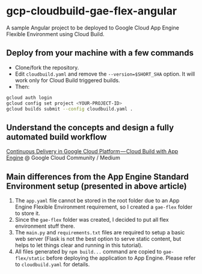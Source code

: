 # gcp-cloudbuild-gae-flex-angular
A sample Angular project to be deployed to Google Cloud App Engine Flexible Environment using Cloud Build.

## Deploy from your machine with a few commands

- Clone/fork the repository.
- Edit `cloudbuild.yaml` and remove the `--version=$SHORT_SHA` option. It will work only for Cloud Build triggered builds.
- Then:

```bash
gcloud auth login
gcloud config set project <YOUR-PROJECT-ID>
gcloud builds submit --config cloudbuild.yaml .
```

## Understand the concepts and design a fully automated build workflow

[Continuous Delivery in Google Cloud Platform — Cloud Build with App Engine](https://medium.com/google-cloud/continuous-delivery-in-google-cloud-platform-cloud-build-with-app-engine-8355d3a11ff5) @ Google Cloud Community / Medium

## Main differences from the App Engine Standard Environment setup (presented in above article)

1. The `app.yaml` file cannot be stored in the root folder due to an App Engine Flexible Environment requirement, so I created a `gae-flex` folder to store it.
1. Since the `gae-flex` folder was created, I decided to put all flex environment stuff there.
1. The `main.py` and `requirements.txt` files are required to setup a basic web server (Flask is not the best option to serve static content, but helps to let things clear and running in this tutorial).
1. All files generated by `npm build...` command are copied to `gae-flex/static` before deploying the application to App Engine. Please refer to `cloudbuild.yaml` for details.
